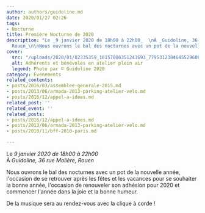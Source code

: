 ```yaml
---
author: authors/guidoline.md
date: 2020/01/27 02:26
tags:
- Nocturne
title: Première Nocturne de 2020
description: "Le _9 janvier 2020 de 18h00 à 22h00_  \nÀ _Guidoline, 36 rue Molière,
  Rouen_\n\nNous ouvrons le bal des nocturnes avec un pot de la nouvelle année."
cover:
  src: "/uploads/2020/01/82335359_10157086351243693_7795312384645529600_o.jpg"
  alt: Adhérents et bénévoles en atelier plein air
  legend: Photo par © Guidoline 2020
category: Évenements
related_contents:
- posts/2016/03/assemblee-generale-2015.md
- posts/2013/06/armada-2013-parking-atelier-velo.md
- posts/2016/12/appel-a-idees.md
related_post: ''
related_event: ''
related_posts:
- posts/2016/12/appel-a-idees.md
- posts/2013/06/armada-2013-parking-atelier-velo.md
- posts/2010/11/bff-2010-paris.md

---
```

Le _9 janvier 2020 de 18h00 à 22h00_  
À _Guidoline, 36 rue Molière, Rouen_

Nous ouvrons le bal des nocturnes avec un pot de la nouvelle année, l'occasion de se retrouver après les fêtes et les vacances pour se souhaiter la bonne année, l'occasion de renouveler son adhésion pour 2020 et commencer l'année dans la joie et la bonne humeur.

De la musique sera au rendez-vous avec la clique à corde !